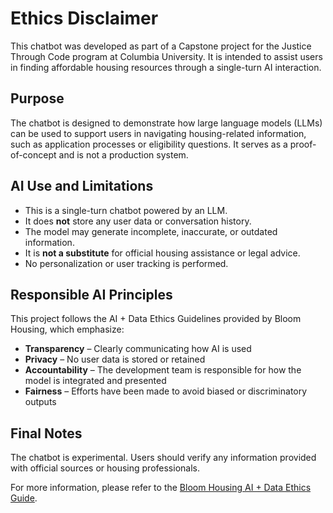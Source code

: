 # Ethics Disclaimer

This chatbot was developed as part of a Capstone project for the Justice Through Code program at Columbia University. It is intended to assist users in finding affordable housing resources through a single-turn AI interaction.

## Purpose

The chatbot is designed to demonstrate how large language models (LLMs) can be used to support users in navigating housing-related information, such as application processes or eligibility questions. It serves as a proof-of-concept and is not a production system.

## AI Use and Limitations

- This is a single-turn chatbot powered by an LLM.
- It does **not** store any user data or conversation history.
- The model may generate incomplete, inaccurate, or outdated information.
- It is **not a substitute** for official housing assistance or legal advice.
- No personalization or user tracking is performed.

## Responsible AI Principles

This project follows the AI + Data Ethics Guidelines provided by Bloom Housing, which emphasize:

- **Transparency** – Clearly communicating how AI is used
- **Privacy** – No user data is stored or retained
- **Accountability** – The development team is responsible for how the model is integrated and presented
- **Fairness** – Efforts have been made to avoid biased or discriminatory outputs

## Final Notes

The chatbot is experimental. Users should verify any information provided with official sources or housing professionals.

For more information, please refer to the [Bloom Housing AI + Data Ethics Guide](https://github.com/bloom-housing).

